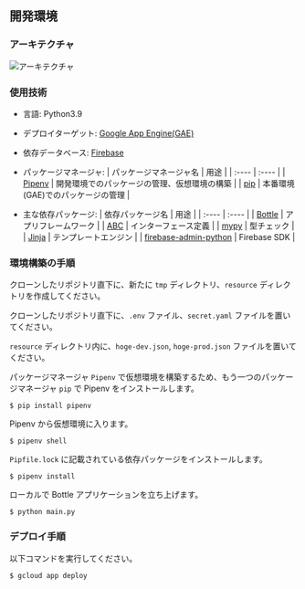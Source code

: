 ## 開発環境

### アーキテクチャ

![アーキテクチャ](https://user-images.githubusercontent.com/71208265/235643221-13511c53-6f23-407b-83b1-ef0aca5a8a02.png)

### 使用技術

- 言語: Python3.9
- デプロイターゲット: [Google App Engine(GAE)](https://cloud.google.com/appengine?hl=ja)
- 依存データベース: [Firebase](https://firebase.google.com/?hl=ja)

- パッケージマネージャ:
  | パッケージマネージャ名 | 用途 |
  | :---- | :---- |
  | [Pipenv](https://pipenv.pypa.io/en/latest/) | 開発環境でのパッケージの管理、仮想環境の構築 |
  | [pip](https://www.python.jp/install/windows/pip.html) | 本番環境(GAE)でのパッケージの管理 |

- 主な依存パッケージ:
  | 依存パッケージ名 | 用途 |
  | :---- | :---- |
  | [Bottle](https://bottlepy.org/docs/dev/tutorial.html) | アプリフレームワーク |
  | [ABC](https://docs.python.org/ja/3/library/abc.html) | インターフェース定義 |
  | [mypy](https://mypy.readthedocs.io/en/latest/index.html) | 型チェック |
  | [Jinja](https://jinja.palletsprojects.com/en/3.1.x/) | テンプレートエンジン |
  | [firebase-admin-python](https://firebase.google.com/docs/reference/admin/python) | Firebase SDK |

### 環境構築の手順

クローンしたリポジトリ直下に、新たに `tmp` ディレクトリ、`resource` ディレクトリを作成してください。

クローンしたリポジトリ直下に、`.env` ファイル、`secret.yaml` ファイルを置いてください。

`resource` ディレクトリ内に、`hoge-dev.json`, `hoge-prod.json` ファイルを置いてください。

パッケージマネージャ `Pipenv` で仮想環境を構築するため、もう一つのパッケージマネージャ `pip` で Pipenv をインストールします。

```
$ pip install pipenv
```

Pipenv から仮想環境に入ります。

```
$ pipenv shell
```

`Pipfile.lock` に記載されている依存パッケージをインストールします。

```
$ pipenv install
```

ローカルで Bottle アプリケーションを立ち上げます。

```
$ python main.py
```

### デプロイ手順

以下コマンドを実行してください。

```
$ gcloud app deploy
```
